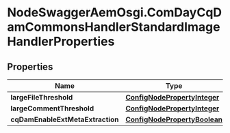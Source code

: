 # NodeSwaggerAemOsgi.ComDayCqDamCommonsHandlerStandardImageHandlerProperties

## Properties
Name | Type | Description | Notes
------------ | ------------- | ------------- | -------------
**largeFileThreshold** | [**ConfigNodePropertyInteger**](ConfigNodePropertyInteger.md) |  | [optional] 
**largeCommentThreshold** | [**ConfigNodePropertyInteger**](ConfigNodePropertyInteger.md) |  | [optional] 
**cqDamEnableExtMetaExtraction** | [**ConfigNodePropertyBoolean**](ConfigNodePropertyBoolean.md) |  | [optional] 


